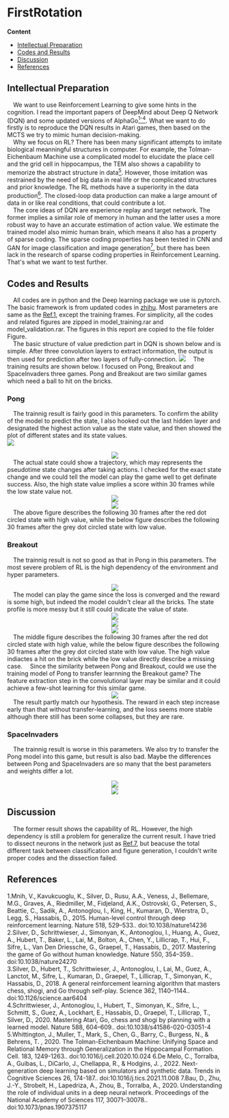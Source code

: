 # FirstRotation 
**Content**
- [Intellectual Preparation](#preparation)
- [Codes and Results](#results)
- [Discussion](#discussion)
- [References](#references)

<a id='preparation'></a>
## Intellectual Preparation
&ensp;&ensp;We want to use Reinforcement Learning to give some hints in the cognition. I read the important papers of DeepMind about Deep Q Network (DQN) and some updated versions of AlphaGo[<sup>1-4</sup>](#references1-4). What we want to do firstly is to reproduce the DQN results in Atari games, then based on the MCTS  we try to mimic human decision-making.  
&ensp;&ensp;Why we focus on RL? There has been many significant attempts to imitate biological meanningful structures in computer. For example, the Tolman-Eichenbaum Machine use a complicated model to elucidate the place cell and the grid cell in hippocampus, the TEM also shows a capability to memorize the abstract structure in data[<sup>5</sup>](#references5). However, those imitation was restrained by the need of big data in real life or the complicated structures and prior knowledge. The RL methods have a superiority in the data production[<sup>6</sup>](#references6). The closed-loop data production can make a large amount of data in or like real conditions, that could contribute a lot.  
&ensp;&ensp;The core ideas of DQN are experience replay and target network. The former implies a similar role of memory in human and the latter uses a more robust way to have an accurate estimation of action value. We estimate the trained model also mimic human brain, which means it also has a property of sparse coding. The sparse coding properties has been tested in CNN and GAN for image classification and image generation[<sup>7</sup>](#references7), but there has been lack in the research of sparse coding properties in Reinforcement Learning. That's what we want to test further.  
<a id='results'></a>
## Codes and Results
&ensp;&ensp;All codes are in python and the Deep learning package we use is pytorch. The basic framework is from updated codes in [zhihu](https://zhuanlan.zhihu.com/p/124593949). Most parameters are same as the [Ref.1](#references1-4), except the training frames. For simplicity, all the codes and related figures are zipped in model_training.rar and model_validation.rar. The figures in this report are copied to the file folder Figure.  
&ensp;&ensp;The basic structure of value prediction part in DQN is shown below and is simple. After three convolution layers to extract information, the output is then used for prediction after two layers of fully-connection. 
![](https://github.com/wublubd/FirstRotation/blob/main/Figures/model_structure.png?raw=true)
&ensp;&ensp;The training results are shown below. I focused on Pong, Breakout and SpaceInvaders three games. Pong and Breakout are two similar games which need a ball to hit on the bricks.  
### Pong
&ensp;&ensp;The trainnig result is fairly good in this parameters. To confirm the ability of the model to predict the state, I also hooked out the last hidden layer and designated the highest action value as the state value, and then showed the plot of different states and its state values.  
![](https://github.com/wublubd/FirstRotation/blob/main/Figures/pong/training_result.png?raw=true)  
<div align="center"><img src="https://github.com/wublubd/FirstRotation/blob/main/Figures/pong/state_profile_pong.png?raw=true"/></div>  
&ensp;&ensp;The actual state could show a trajectory, which may represents the pseudotime state changes after taking actions. I checked for the exact state change and we could tell the model can play the game well to get definate success. Also, the high state value implies a score within 30 frames while the low state value not.  
<div align="center"><img src="https://github.com/wublubd/FirstRotation/blob/main/Figures/pong/pong_high_value.gif?raw=true"/></div>  
<div align="center"><img src="https://github.com/wublubd/FirstRotation/blob/main/Figures/pong/pong_low_value.gif?raw=true"/></div>  
&ensp;&ensp;The above figure describes the following 30 frames after the red dot circled state with high value, while the below figure describes the following 30 frames after the grey dot circled state with low value.  

### Breakout
&ensp;&ensp;The trainnig result is not so good as that in Pong in this parameters. The most severe problem of RL is the high dependency of the environment and hyper parameters.  
<div align="center"><img src="https://github.com/wublubd/FirstRotation/blob/main/Figures/breakout/training_result.jpg?raw=true"/></div>
&ensp;&ensp;The model can play the game since the loss is converged and the reward is some high, but indeed the model couldn't clear all the bricks. The state profile is more messy but it still could indicate the value of state.  
<div align="center"><img src="https://github.com/wublubd/FirstRotation/blob/main/Figures/breakout/state_profile_breakout.png?raw=true"/></div>  
<div align="center"><img src="https://github.com/wublubd/FirstRotation/blob/main/Figures/breakout/breakout_high_value.gif?raw=true"/></div>  
<div align="center"><img src="https://github.com/wublubd/FirstRotation/blob/main/Figures/breakout/breakout_low_value.gif?raw=true"/></div>  
&ensp;&ensp;The middle figure describes the following 30 frames after the red dot circled state with high value, while the below figure describes the following 30 frames after the grey dot circled state with low value. The high value indiactes a hit on the brick while the low value directly describe a missing case.  
&ensp;&ensp;Since the similarity between Pong and Breakout, could we use the training model of Pong to transfer learnning the Breakout game? The feature extraction step in the convolutional layer may be similar and it could achieve a few-shot learning for this similar game. 
<div align="center"><img src="https://github.com/wublubd/FirstRotation/blob/main/Figures/breakout_transfer/training_result.jpg?raw=true"/></div>  
&ensp;&ensp;The result partly match our hypothesis. The reward in each step increase early than that without transfer-learning, and the loss seems more stable although there still has been some collapses, but they are rare.   

### SpaceInvaders
&ensp;&ensp;The trainnig result is worse in this parameters. We also try to transfer the Pong model into this game, but result is also bad. Maybe the differences between Pong and SpaceInvaders are so many that the best parameters and weights differ a lot.  
<div align="center"><img src="https://github.com/wublubd/FirstRotation/blob/main/Figures/spaceinvaders/training_result.jpg?raw=true"/></div>  
<div align="center"><img src="https://github.com/wublubd/FirstRotation/blob/main/Figures/spaceinvaders_transfer/training_result.jpg?raw=true"/></div>  

<a id='discussion'></a>
## Discussion
&ensp;&ensp;The former result shows the capability of RL. However, the high dependency is still a problem for generalize the current result. I have tried to dissect neurons in the network just as [Ref.7](#references7), but beacuse the total different task between classification and figure generation, I couldn't write proper codes and the dissection failed.  

<a id='references'></a>
## References
<a id='references1-4'></a>
1.Mnih, V., Kavukcuoglu, K., Silver, D., Rusu, A.A., Veness, J., Bellemare, M.G., Graves, A., Riedmiller, M., Fidjeland, A.K., Ostrovski, G., Petersen, S., Beattie, C., Sadik, A., Antonoglou, I., King, H., Kumaran, D., Wierstra, D., Legg, S., Hassabis, D., 2015. Human-level control through deep reinforcement learning. Nature 518, 529–533.. doi:10.1038/nature14236  
2.Silver, D., Schrittwieser, J., Simonyan, K., Antonoglou, I., Huang, A., Guez, A., Hubert, T., Baker, L., Lai, M., Bolton, A., Chen, Y., Lillicrap, T., Hui, F., Sifre, L., Van Den Driessche, G., Graepel, T., Hassabis, D., 2017. Mastering the game of Go without human knowledge. Nature 550, 354–359.. doi:10.1038/nature24270  
3.Silver, D., Hubert, T., Schrittwieser, J., Antonoglou, I., Lai, M., Guez, A., Lanctot, M., Sifre, L., Kumaran, D., Graepel, T., Lillicrap, T., Simonyan, K., Hassabis, D., 2018. A general reinforcement learning algorithm that masters chess, shogi, and Go through self-play. Science 362, 1140–1144.. doi:10.1126/science.aar6404  
4.Schrittwieser, J., Antonoglou, I., Hubert, T., Simonyan, K., Sifre, L., Schmitt, S., Guez, A., Lockhart, E., Hassabis, D., Graepel, T., Lillicrap, T., Silver, D., 2020. Mastering Atari, Go, chess and shogi by planning with a learned model. Nature 588, 604–609.. doi:10.1038/s41586-020-03051-4  
<a id='references5'></a>
5.Whittington, J., Muller, T., Mark, S., Chen, G., Barry, C., Burgess, N., & Behrens, T. , 2020. The Tolman-Eichenbaum Machine: Unifying Space and Relational Memory through Generalization in the Hippocampal Formation. Cell. 183, 1249-1263.. doi:10.1016/j.cell.2020.10.024
<a id='references6'></a>
6.De Melo, C., Torralba, A., Guibas, L., DiCarlo, J., Chellappa, R., & Hodgins, J. , 2022. Next-generation deep learning based on simulators and synthetic data. Trends in Cognitive Sciences 26, 174-187.. doi:10.1016/j.tics.2021.11.008
<a id='references7'></a>
7.Bau, D., Zhu, J.-Y., Strobelt, H., Lapedriza, A., Zhou, B., Torralba, A., 2020. Understanding the role of individual units in a deep neural network. Proceedings of the National Academy of Sciences 117, 30071–30078.. doi:10.1073/pnas.1907375117








